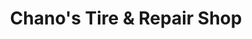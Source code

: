 ---
title: "Chano's Tire & Repair Shop"
url: /mesa/chanos-tire-and-repair-shop/
shop: car repair
---